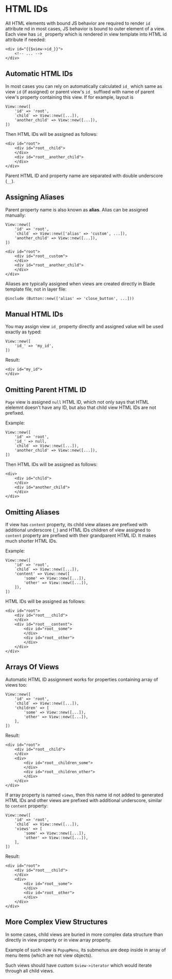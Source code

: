 # HTML IDs #

All HTML elements with bound JS behavior are required to render `id` attribute nd in most cases, JS behavior is bound to outer element of a view. Each view has `id_` property which is rendered in view template into HTML id attribute if needed:

    <div id="{{$view->id_}}">
        <!-- ... -->
    </div>

## Automatic HTML IDs ##

In most cases you can rely on automatically calculated `id_` which same as view `id` (if assigned) or parent view's `id_` suffixed with name of parent view's property containing this view. If for example, layout is

    View::new([
        'id' => 'root',
        `child` => View::new([...]),
        'another_child' => View::new([...]),
    ])

Then HTML IDs will be assigned as follows:

    <div id="root">
        <div id="root__child">
        </div>
        <div id="root__another_child">
        </div>
    </div>

Parent HTML ID and property name are separated with double underscore (`__`).

## Assigning Aliases ##

Parent property name is also known as **alias**. Alias can be assigned manually:

    View::new([
        'id' => 'root',
        `child` => View::new(['alias' => 'custom', ...]),
        'another_child' => View::new([...]),
    ])

    <div id="root">
        <div id="root__custom">
        </div>
        <div id="root__another_child">
        </div>
    </div>

Aliases are typically assigned when views are created directly in Blade template file, not in layer file:

    @include (Button::new(['alias' => 'close_button', ...]))

## Manual HTML IDs ##

You may assign view `id_` property directly and assigned value will be used exactly as typed:

    View::new([
        'id_' => 'my_id',
    ])

Result:

    <div id="my_id">
    </div>

## Omitting Parent HTML ID ##

`Page` view is assigned `null` HTML ID, which not only says that HTML elelemnt doesn't have any ID, but also that child view HTML IDs are not prefixed.

Example:

    View::new([
        'id' => 'root',
        'id_' => null,
        `child` => View::new([...]),
        'another_child' => View::new([...]),
    ])

Then HTML IDs will be assigned as follows:

    <div>
        <div id="child">
        </div>
        <div id="another_child">
        </div>
    </div>

## Omitting Aliases ##

If view has `content` property, its child view aliases are prefixed with additional underscore (`_`) and HTML IDs children of view assigned to `content` property are prefixed with their grandparent HTML ID. It makes much shorter HTML IDs.

Example:

    View::new([
        'id' => 'root',
        `child` => View::new([...]),
        'content' => View::new([
            'some' => View::new([...]),
            'other' => View::new([...]),
        ]),
    ])

HTML IDs will be assigned as follows:

    <div id="root">
        <div id="root___child">
        </div>
        <div id="root___content">
            <div id="root__some">
            </div>
            <div id="root__other">
            </div>
        </div>
    </div>

## Arrays Of Views ##

Automatic HTML ID assignment works for properties containing array of views too:

    View::new([
        'id' => 'root',
        `child` => View::new([...]),
        'children' => [
            'some' => View::new([...]),
            'other' => View::new([...]),
        ],
    ])

Result:

    <div id="root">
        <div id="root__child">
        </div>
        <div>
            <div id="root__children_some">
            </div>
            <div id="root__children_other">
            </div>
        </div>
    </div>

If array property is named `views`, then this name id not added to generated HTML IDs and other views are prefixed with additional underscore, similar to `content` property:

    View::new([
        'id' => 'root',
        `child` => View::new([...]),
        'views' => [
            'some' => View::new([...]),
            'other' => View::new([...]),
        ],
    ])

Result:

    <div id="root">
        <div id="root___child">
        </div>
        <div>
            <div id="root__some">
            </div>
            <div id="root__other">
            </div>
        </div>
    </div>

## More Complex View Structures ##

In some cases, child views are buried in more complex data structure than directly in view property or in view array property.

Example of such view is `PopupMenu`, its submenus are deep inside in array of menu items (which are not view objects).

Such views should have custom `$view->iterator` which would iterate through all child views.